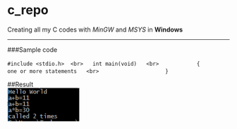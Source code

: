 # c_repo
Creating all my C codes with *MinGW* and *MSYS* in **Windows**             

-----------------------------------------------------------------------------

###Sample code


` #include <stdio.h>  <br>	
int main(void)   <br>			
{    				
       one or more statements   <br>  					
       } `             
        
##Result         
![Results](/output.PNG?raw=true "Result")      
